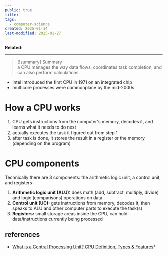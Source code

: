 ```yaml
---
public: true
title: 
tags:
  - computer-science
created: 2025-01-14
last-modified: 2025-01-27
---
```

**Related**:  
  
---  
  
> [!summary] Summary  
> a CPU manages the way data flows, coordinates task completion, and can also perform calculations  
  
* Intel introduced the first CPU in 1971 on an integrated chip  
* multicore processes were commonplace by the mid-2000s  
  
# How a CPU works  
1. CPU gets instructions from the computer's memory, decodes it, and learns what it needs to do next  
2. actually executes the task it figured out from step 1  
3. after task is done, it stores the result in a register or the memory (depending on the program)  
  
# CPU components  
Technically there are 3 components: the arithmetic logic unit, a control unit, and registers  
1. **Arithmetic logic unit (ALU):** does math (add, subtract, multiply, divide) and logic (comparisons) operations on data  
2. **Control unit (UC):** gets instructions from memory, decodes it, then speaks to ALU and other computer parts to execute the task(s)  
3. **Registers:** small storage areas inside the CPU, can hold data/instructions currently being processed  
  
## references  
* [What is a Central Processing Unit? CPU Definition, Types & Features](https://www.techopedia.com/definition/central-processing-unit-cpu)*